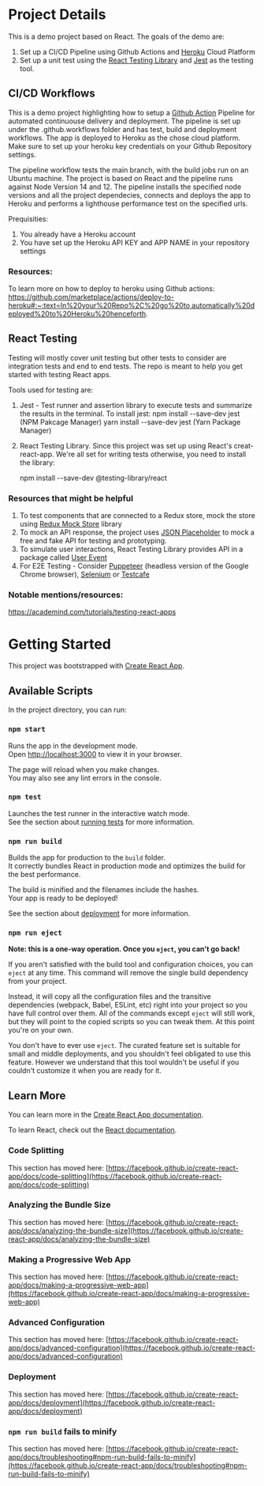 # Project Details

This is a demo project based on React. The goals of the demo are:

1. Set up a CI/CD Pipeline using Github Actions and <a href="https://heroku.com" target="_blank">Heroku</a> Cloud Platform
2. Set up a unit test using the <a href="https://testing-library.com/docs/react-testing-library/intro/" target="_blank">React Testing Library</a> and <a href="https://jestjs.io/" target="_blank">Jest</a> as the testing tool.

## CI/CD Workflows

This is a demo project highlighting how to setup a <a href="https://github.com/features/actions" target="_blank">Github Action</a> Pipeline for automated continuouse delivery and deployment. The pipeline is set up under the .github.workflows folder and has test, build and deployment workflows. The app is deployed to Heroku as the chose cloud platform. Make sure to set up your heroku key credentials on your Github Repository settings.

The pipeline workflow tests the main branch, with the build jobs run on an Ubuntu machine. The project is based on React and the pipeline runs against Node Version 14 and 12. The pipeline installs the specified node versions and all the project dependecies, connects and deploys the app to Heroku and performs a lighthouse performance test on the specified urls.

Prequisities:

1. You already have a Heroku account
2. You have set up the Heroku API KEY and APP NAME in your repository settings

### Resources:

To learn more on how to deploy to heroku using Github actions: https://github.com/marketplace/actions/deploy-to-heroku#:~:text=In%20your%20Repo%2C%20go%20to,automatically%20deployed%20to%20Heroku%20henceforth.

## React Testing

Testing will mostly cover unit testing but other tests to consider are integration tests and end to end tests. The repo is meant to help you get started with testing React apps.

Tools used for testing are:

1. Jest - Test runner and assertion library to execute tests and summarize the results in the terminal.
   To install jest:
   npm install --save-dev jest (NPM Pakcage Manager)
   yarn install --save-dev jest (Yarn Package Manager)
2. React Testing Library.
   Since this project was set up using React's creat-react-app. We're all set for writing tests otherwise, you need to install the library:

   npm install --save-dev @testing-library/react

### Resources that might be helpful

1. To test components that are connected to a Redux store, mock the store using <a href="https://github.com/reduxjs/redux-mock-store" target="_blank">Redux Mock Store</a> library
2. To mock an API response, the project uses <a href="https://jsonplaceholder.typicode.com/" target="_blank">JSON Placeholder</a> to mock a free and fake API for testing and prototyping.
3. To simulate user interactions, React Testing Library provides API in a package called <a href="https://github.com/testing-library/user-event#clickelement-eventinit-options" target="_blank">User Event</a>
4. For E2E Testing - Consider <a href="https://pptr.dev/" target="_blank">Puppeteer</a> (headless version of the Google Chrome browser), <a href="https://www.selenium.dev/" target="_blank">Selenium</a> or <a href="https://testcafe.io/" target="_blank">Testcafe</a>

### Notable mentions/resources:

https://academind.com/tutorials/testing-react-apps

# Getting Started

This project was bootstrapped with [Create React App](https://github.com/facebook/create-react-app).

## Available Scripts

In the project directory, you can run:

### `npm start`

Runs the app in the development mode.\
Open [http://localhost:3000](http://localhost:3000) to view it in your browser.

The page will reload when you make changes.\
You may also see any lint errors in the console.

### `npm test`

Launches the test runner in the interactive watch mode.\
See the section about [running tests](https://facebook.github.io/create-react-app/docs/running-tests) for more information.

### `npm run build`

Builds the app for production to the `build` folder.\
It correctly bundles React in production mode and optimizes the build for the best performance.

The build is minified and the filenames include the hashes.\
Your app is ready to be deployed!

See the section about [deployment](https://facebook.github.io/create-react-app/docs/deployment) for more information.

### `npm run eject`

**Note: this is a one-way operation. Once you `eject`, you can't go back!**

If you aren't satisfied with the build tool and configuration choices, you can `eject` at any time. This command will remove the single build dependency from your project.

Instead, it will copy all the configuration files and the transitive dependencies (webpack, Babel, ESLint, etc) right into your project so you have full control over them. All of the commands except `eject` will still work, but they will point to the copied scripts so you can tweak them. At this point you're on your own.

You don't have to ever use `eject`. The curated feature set is suitable for small and middle deployments, and you shouldn't feel obligated to use this feature. However we understand that this tool wouldn't be useful if you couldn't customize it when you are ready for it.

## Learn More

You can learn more in the [Create React App documentation](https://facebook.github.io/create-react-app/docs/getting-started).

To learn React, check out the [React documentation](https://reactjs.org/).

### Code Splitting

This section has moved here: [https://facebook.github.io/create-react-app/docs/code-splitting](https://facebook.github.io/create-react-app/docs/code-splitting)

### Analyzing the Bundle Size

This section has moved here: [https://facebook.github.io/create-react-app/docs/analyzing-the-bundle-size](https://facebook.github.io/create-react-app/docs/analyzing-the-bundle-size)

### Making a Progressive Web App

This section has moved here: [https://facebook.github.io/create-react-app/docs/making-a-progressive-web-app](https://facebook.github.io/create-react-app/docs/making-a-progressive-web-app)

### Advanced Configuration

This section has moved here: [https://facebook.github.io/create-react-app/docs/advanced-configuration](https://facebook.github.io/create-react-app/docs/advanced-configuration)

### Deployment

This section has moved here: [https://facebook.github.io/create-react-app/docs/deployment](https://facebook.github.io/create-react-app/docs/deployment)

### `npm run build` fails to minify

This section has moved here: [https://facebook.github.io/create-react-app/docs/troubleshooting#npm-run-build-fails-to-minify](https://facebook.github.io/create-react-app/docs/troubleshooting#npm-run-build-fails-to-minify)
